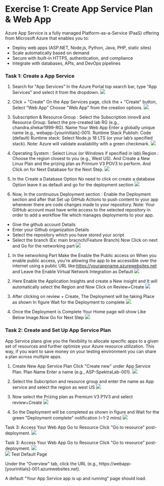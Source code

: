 # Exercise 1: Create App Service Plan & Web App
Azure App Service is a fully managed Platform-as-a-Service (PaaS) offering from Microsoft Azure that enables you to:
- Deploy web apps (ASP.NET, Node.js, Python, Java, PHP, static sites)
- Scale automatically based on demand
- Secure with built-in HTTPS, authentication, and compliance
- Integrate with databases, APIs, and DevOps pipelines

### **Task 1: Create a App Service**
1. Search for "App Services" In the Azure Portal top search bar, type "App Services" and select it from the dropdown.
   ![](Images/22.png)

1. Click + "Create" On the App Services page, click the + "Create" button, Select "Web App" Choose "Web App" from the creation options.
   ![](Images/7.png)  

1. Subscription & Resource Group : Select the Subscription innov8 and Resource Group: Select the pre-created lab RG (e.g., chandra.shekar1999-RG). Name Your Web App Enter a globally unique name (e.g., webapp-[yourinitials]-001). Runtime Stack Publish: Code (default) Runtime stack: Select Node.js 18 LTS (or your lab’s specified stack).
Note: Azure will validate availability with a green checkmark.
   ![](Images/8.png)

1. Operating System : Select Linux (or Windows if specified in lab).Region : Choose the region closest to you (e.g., West US). And Create a New Linux Plan and the prizing plan as Primium V3 POV3 to perform. And Click on for Next Database for the Next Step.
   ![](Images/9.png)
   
1. In the Create a Database Option No need to click on create a database Option leave it as default and go for the deployment section
   ![](Images/10.png)
   

1. Now, In the continuous Deployment section : Enable the Deployment section and after that Set up GitHub Actions to push content to your app whenever there are code changes made to your repository. Note: Your GitHub account must have write access to the selected repository in order to add a workflow file which manages deployments to your app.
- Give the github account Details
- Enter your Github organization Details
- Select the repository which you have stored your script
- Select the branch (Ex: main bracnch/Feature Branch)
Now Click on next and Go for the networking part
   ![](Images/11.png)
  

1. In the networking Part Make the Enable the Public access on When you enable public access, you're allowing the app to be accessible over the internet using a public URL like:https://yourappname.azurewebsites.net and Leave the Enable Virtual Network Integration as Default
   ![](Images/12.png)

1. Here Enable the Application Insights and create a New insight and It will automatically select the Region and Now Click on Review+Create 
   ![](Images/13.png)

1. After clicking on review + Create, The Deployment will be taking Place as shown In figure Wait for the Deployment to complete
   ![](Images/14.png)

1. Once the Deployment is Complete Your Home page will show Like Below Image.Now Go for Next Step
   ![](Images/15.png)

### **Task 2: Create and Set Up App Service Plan**
App Service plans give you the flexibility to allocate specific apps to a given set of resources and further optimize your Azure resource utilization. This way, if you want to save money on your testing environment you can share a plan across multiple apps.

1. Create New App Service Plan Click "Create new" under App Service Plan. Plan Name Enter a name (e.g., ASP-SpektraLab-001).
   ![](Images/16.png)

1. Select the Subcription and resource group and enter the name as App service and select the region as west US
   ![](Images/17.png)

1. Now select the Prizing plan as Premium V3 P1V3 and select review+Create
   ![](Images/18.png)

1. So the Deployment will be completed as shown in figure and Wait for the green "Deployment complete" notification (~1-2 mins)
   ![](Images/19.png)
   
Task 3: Access Your Web App Go to Resource Click "Go to resource" post-deployment.
   ![](Images/20.png)

  Task 3: Access Your Web App
Go to Resource Click "Go to resource" post-deployment.
   ![](Images/21.png)  
   ![](Images/22.png)
Test Default Page

Under the "Overview" tab, click the URL (e.g., https://webapp-[yourinitials]-001.azurewebsites.net).

A default "Your App Service app is up and running" page should load.
